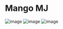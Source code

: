 # Mango MJ

![image](https://user-images.githubusercontent.com/84951299/164873362-46a23658-2a12-40c2-bbe0-7a7fb7f04978.png)
![image](https://user-images.githubusercontent.com/84951299/164873338-98ac9248-309d-413b-a3a1-fc9224cc969b.png)
![image](https://user-images.githubusercontent.com/84951299/164873345-9491a7fd-5b67-4b16-bb65-d832aa3a3d66.png)
